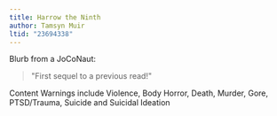 ```yaml
---
title: Harrow the Ninth
author: Tamsyn Muir
ltid: "23694338"
---
```


Blurb from a JoCoNaut:

> "First sequel to a previous read!"

Content Warnings include Violence, Body Horror, Death, Murder, Gore,
PTSD/Trauma, Suicide and Suicidal Ideation

